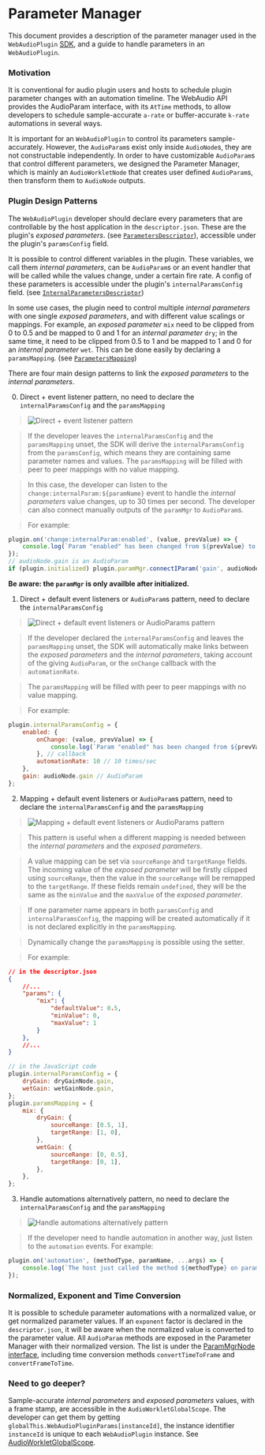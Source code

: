 # Parameter Manager

This document provides a description of the parameter manager used in the `WebAudioPlugin` [SDK](https://github.com/53js/webaudioplugin/tree/master/packages/sdk), and a guide to handle parameters in an `WebAudioPlugin`.

### Motivation

It is conventional for audio plugin users and hosts to schedule plugin parameter changes with an automation timeline. The WebAudio API provides the AudioParam interface, with its `AtTime` methods, to allow developers to schedule sample-accurate `a-rate` or buffer-accurate `k-rate` automations in several ways. 

It is important for an `WebAudioPlugin` to control its parameters sample-accurately. However, the `AudioParam`s exist only inside `AudioNode`s, they are not constructable independently. In order to have customizable `AudioParam`s that control different parameters, we designed the Parameter Manager, which is mainly an `AudioWorkletNode` that creates user defined `AudioParam`s, then transform them to `AudioNode` outputs.

### Plugin Design Patterns

The `WebAudioPlugin` developer should declare every parameters that are controllable by the host application in the `descriptor.json`. These are the plugin's *exposed parameters*. (see [`ParametersDescriptor`](https://github.com/53js/webaudioplugin/tree/master/packages/sdk/src/types.d.ts)), accessible under the plugin's `paramsConfig` field.

It is possible to control different variables in the plugin. These variables, we call them *internal parameters*, can be `AudioParam`s or an event handler that will be called while the values change, under a certain fire rate. A config of these parameters is accessible under the plugin's `internalParamsConfig` field. (see [`InternalParametersDescriptor`](https://github.com/53js/webaudioplugin/tree/master/packages/sdk/src/types.d.ts))

In some use cases, the plugin need to control multiple *internal parameters* with one single *exposed parameters*, and with different value scalings or mappings. For example, an *exposed parameter* `mix` need to be clipped from 0 to 0.5 and be mapped to 0 and 1 for an *internal parameter* `dry`; in the same time, it need to be clipped from 0.5 to 1 and be mapped to 1 and 0 for an *internal parameter* `wet`. This can be done easily by declaring a `paramsMapping`. (see [`ParametersMapping`](https://github.com/53js/webaudioplugin/tree/master/packages/sdk/src/types.d.ts))

There are four main design patterns to link the *exposed parameters* to the *internal parameters*.

0. Direct + event listener pattern, no need to declare the `internalParamsConfig` and the `paramsMapping`

> ![Direct + event listener pattern](paramMgr_0.png)

> If the developer leaves the `internalParamsConfig` and the `paramsMapping` unset, the SDK will derive the `internalParamsConfig` from the `paramsConfig`, which means they are containing same parameter names and values. The `paramsMapping` will be filled with peer to peer mappings with no value mapping. 

> In this case, the developer can listen to the `change:internalParam:${paramName}` event to handle the *internal parameters* value changes, up to 30 times per second. The developer can also connect manually outputs of the `paramMgr` to `AudioParam`s.

> For example: 
```JavaScript
plugin.on('change:internalParam:enabled', (value, prevValue) => {
    console.log(`Param "enabled" has been changed from ${prevValue} to ${value}`);
});
// audioNode.gain is an AudioParam
if (plugin.initialized) plugin.paramMgr.connectIParam('gain', audioNode.gain);
```
**Be aware: the `paramMgr` is only availble after initialized.**

1. Direct + default event listeners or `AudioParam`s pattern, need to declare the `internalParamsConfig`

> ![Direct + default event listeners or `AudioParam`s pattern](paramMgr_1.png)

> If the developer declared the `internalParamsConfig` and leaves the `paramsMapping` unset, the SDK will automatically make links between the *exposed parameters* and the *internal parameters*, taking account of the giving `AudioParam`, or the `onChange` callback with the `automationRate`. 

> The `paramsMapping` will be filled with peer to peer mappings with no value mapping. 

> For example:
```JavaScript
plugin.internalParamsConfig = {
    enabled: {
        onChange: (value, prevValue) => {
            console.log(`Param "enabled" has been changed from ${prevValue} to ${value}`);
        }, // callback
        automationRate: 10 // 10 times/sec
    },
    gain: audioNode.gain // AudioParam
};
```

2. Mapping + default event listeners or `AudioParam`s pattern, need to declare the `internalParamsConfig` and the `paramsMapping`

> ![Mapping + default event listeners or `AudioParam`s pattern](paramMgr_2.png)

> This pattern is useful when a different mapping is needed between the *internal parameters* and the *exposed parameters*.

> A value mapping can be set via `sourceRange` and `targetRange` fields. The incoming value of the *exposed parameter* will be firstly clipped using `sourceRange`, then the value in the `sourceRange` will be remapped to the `targetRange`. If these fields remain `undefined`, they will be the same as the `minValue` and the `maxValue` of the *exposed parameter*.

> If one parameter name appears in both `paramsConfig` and `internalParamsConfig`, the mapping will be created automatically if it is not declared explicitly in the `paramsMapping`.

> Dynamically change the `paramsMapping` is possible using the setter.

> For example: 
```JSON
// in the descriptor.json
{
    //...
	"params": {
		"mix": {
            "defaultValue": 0.5,
            "minValue": 0,
            "maxValue": 1
		}
    },
    //...
}
```
```JavaScript
// in the JavaScript code
plugin.internalParamsConfig = {
    dryGain: dryGainNode.gain,
    wetGain: wetGainNode.gain,
};
plugin.paramsMapping = {
    mix: {
        dryGain: {
            sourceRange: [0.5, 1],
            targetRange: [1, 0],
        },
        wetGain: {
            sourceRange: [0, 0.5],
            targetRange: [0, 1],
        },
    },
};
```

3. Handle automations alternatively pattern, no need to declare the `internalParamsConfig` and the `paramsMapping`

> ![Handle automations alternatively pattern](paramMgr_3.png)

> If the developer need to handle automation in another way, just listen to the `automation` events. For example:

```JavaScript
plugin.on('automation', (methodType, paramName, ...args) => {
    console.log(`The host just called the method ${methodType} on param ${paramName} with args ${JSON.stringify(args)}`)
});
```

### Normalized, Exponent and Time Conversion
It is possible to schedule parameter automations with a normalized value, or get normalized parameter values. If an `exponent` factor is declared in the `descriptor.json`, it will be aware when the normalized value is converted to the parameter value.
All `AudioParam` methods are exposed in the Parameter Manager with their normalized version. The list is under the [ParamMgrNode interface](https://github.com/53js/webaudioplugin/blob/master/packages/sdk/src/ParamMgr/ParamMgrNode.d.ts), including time conversion methods `convertTimeToFrame` and `convertFrameToTime`.

### Need to go deeper?
Sample-accurate *internal parameters* and *exposed parameters* values, with a frame stamp, are accessible in the `AudioWorkletGlobalScope`. The developer can get them by getting `globalThis.WebAudioPluginParams[instanceId]`, the instance identifier `instanceId` is unique to each `WebAudioPlugin` instance. See [AudioWorkletGlobalScope](https://github.com/53js/webaudioplugin/blob/master/packages/sdk/src/ParamMgr/types.d.ts).
